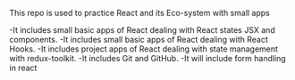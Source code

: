 This repo is used to practice React and its Eco-system with small apps 

-It includes small basic apps of React dealing with React states JSX and components.
-It includes small basic apps of React dealing with React Hooks.
-It includes project apps of React dealing with state management with redux-toolkit.
-It includes Git and GitHub.
-It will include form handling in react
